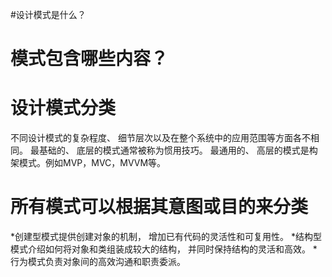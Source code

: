 
#设计模式是什么？

# 模式包含哪些内容？

# 设计模式分类
不同设计模式的复杂程度、 细节层次以及在整个系统中的应用范围等方面各不相同。
最基础的、 底层的模式通常被称为惯用技巧。
最通用的、 高层的模式是构架模式。例如MVP，MVC，MVVM等。
# 所有模式可以根据其意图或目的来分类
*创建型模式提供创建对象的机制， 增加已有代码的灵活性和可复用性。
*结构型模式介绍如何将对象和类组装成较大的结构， 并同时保持结构的灵活和高效。
*行为模式负责对象间的高效沟通和职责委派。
